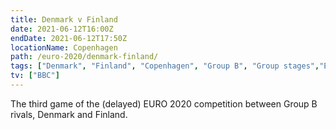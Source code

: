 ```yaml
---
title: Denmark v Finland
date: 2021-06-12T16:00Z
endDate: 2021-06-12T17:50Z
locationName: Copenhagen
path: /euro-2020/denmark-finland/
tags: ["Denmark", "Finland", "Copenhagen", "Group B", "Group stages","EURO 2020"]
tv: ["BBC"]
---
```


The third game of the (delayed) EURO 2020 competition between Group B rivals, Denmark and Finland.